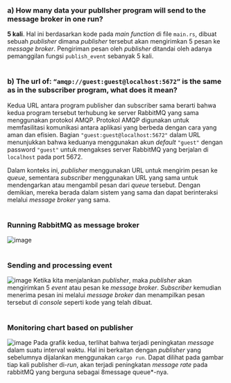### a) How many data your publlsher program will send to the message broker in one run? 
**5 kali**. Hal ini berdasarkan kode pada *main function* di file `main.rs`, dibuat sebuah *publisher* dimana *publisher* tersebut akan mengirimkan 5 pesan ke *message broker*. Pengiriman pesan oleh *publisher* ditandai oleh adanya pemanggilan fungsi `publish_event` sebanyak 5 kali.
<br>
<br>

### b) The url of: `“amqp://guest:guest@localhost:5672”` is the same as in the subscriber program, what does it mean?
Kedua URL antara program publisher dan subscriber sama berarti bahwa kedua program tersebut terhubung ke server RabbitMQ yang sama menggunakan protokol AMQP. Protokol AMQP digunakan untuk memfasilitasi komunikasi antara aplikasi yang berbeda dengan cara yang aman dan efisien. Bagian `"guest:guest@localhost:5672"` dalam URL menunjukkan bahwa keduanya menggunakan akun *default* `"guest"` dengan password `"guest"` untuk mengakses server RabbitMQ yang berjalan di `localhost` pada port 5672.

Dalam konteks ini, *publisher* menggunakan URL untuk mengirim pesan ke *queue*, sementara *subscriber* menggunakan URL yang sama untuk mendengarkan atau mengambil pesan dari *queue* tersebut. Dengan demikian, mereka berada dalam sistem yang sama dan dapat berinteraksi melalui *message broker* yang sama.
<br>
<br>

### Running RabbitMQ as message broker
![image](https://github.com/adhan-857/my-first-repo/assets/119088782/3b81a3a9-192c-4ab9-b57b-0d9602a22f8c)
<br>
<br>

### Sending and processing event
![image](https://github.com/adhan-857/my-first-repo/assets/119088782/f413e820-c7ec-4fe0-9e0c-278243a0a4da)
Ketika kita menjalankan *publisher*, maka *publisher* akan mengirimkan 5 *event* atau pesan ke *message broker*. *Subscriber* kemudian menerima pesan ini melalui *message broker* dan menampilkan pesan tersebut di *console* seperti kode yang telah dibuat.
<br>
<br>

### Monitoring chart based on publisher
![image](https://github.com/adhan-857/my-first-repo/assets/119088782/b9424a42-c4f1-4db6-97c9-2a65793d6718)
Pada grafik kedua, terlihat bahwa terjadi peningkatan *message* dalam suatu interval waktu. Hal ini berkaitan dengan *publisher* yang sebelumnya dijalankan menggunakan `cargo run`. Dapat dilihat pada gambar tiap kali publisher di-*run*, akan terjadi peningkatan *message rate* pada rabbitMQ yang berguna sebagai 8message queue*-nya.